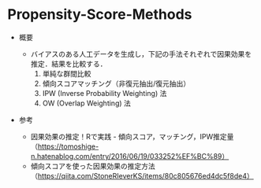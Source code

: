 # Propensity-Score-Methods

- 概要

  - バイアスのある人工データを生成し，下記の手法それぞれで因果効果を推定．結果を比較する．
    1. 単純な群間比較
    2. 傾向スコアマッチング（非復元抽出/復元抽出）
    3. IPW (Inverse Probability Weighting) 法
    4. OW (Overlap Weighting) 法

- 参考

  - 因果効果の推定！Rで実践 - 傾向スコア，マッチング，IPW推定量（https://tomoshige-n.hatenablog.com/entry/2016/06/19/033252%EF%BC%89）
  - 傾向スコアを使った因果効果の推定方法（https://qiita.com/StoneRIeverKS/items/80c805676ed4dc5f8de4）

